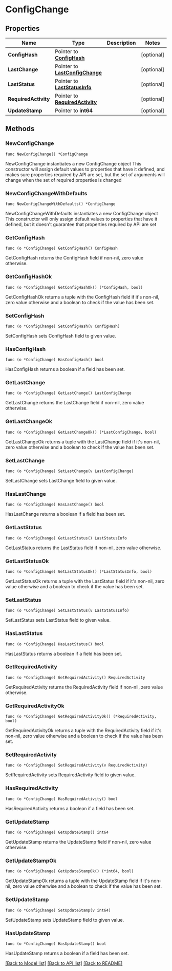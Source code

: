 # ConfigChange

## Properties

Name | Type | Description | Notes
------------ | ------------- | ------------- | -------------
**ConfigHash** | Pointer to [**ConfigHash**](ConfigHash.md) |  | [optional] 
**LastChange** | Pointer to [**LastConfigChange**](LastConfigChange.md) |  | [optional] 
**LastStatus** | Pointer to [**LastStatusInfo**](LastStatusInfo.md) |  | [optional] 
**RequiredActivity** | Pointer to [**RequiredActivity**](RequiredActivity.md) |  | [optional] 
**UpdateStamp** | Pointer to **int64** |  | [optional] 

## Methods

### NewConfigChange

`func NewConfigChange() *ConfigChange`

NewConfigChange instantiates a new ConfigChange object
This constructor will assign default values to properties that have it defined,
and makes sure properties required by API are set, but the set of arguments
will change when the set of required properties is changed

### NewConfigChangeWithDefaults

`func NewConfigChangeWithDefaults() *ConfigChange`

NewConfigChangeWithDefaults instantiates a new ConfigChange object
This constructor will only assign default values to properties that have it defined,
but it doesn't guarantee that properties required by API are set

### GetConfigHash

`func (o *ConfigChange) GetConfigHash() ConfigHash`

GetConfigHash returns the ConfigHash field if non-nil, zero value otherwise.

### GetConfigHashOk

`func (o *ConfigChange) GetConfigHashOk() (*ConfigHash, bool)`

GetConfigHashOk returns a tuple with the ConfigHash field if it's non-nil, zero value otherwise
and a boolean to check if the value has been set.

### SetConfigHash

`func (o *ConfigChange) SetConfigHash(v ConfigHash)`

SetConfigHash sets ConfigHash field to given value.

### HasConfigHash

`func (o *ConfigChange) HasConfigHash() bool`

HasConfigHash returns a boolean if a field has been set.

### GetLastChange

`func (o *ConfigChange) GetLastChange() LastConfigChange`

GetLastChange returns the LastChange field if non-nil, zero value otherwise.

### GetLastChangeOk

`func (o *ConfigChange) GetLastChangeOk() (*LastConfigChange, bool)`

GetLastChangeOk returns a tuple with the LastChange field if it's non-nil, zero value otherwise
and a boolean to check if the value has been set.

### SetLastChange

`func (o *ConfigChange) SetLastChange(v LastConfigChange)`

SetLastChange sets LastChange field to given value.

### HasLastChange

`func (o *ConfigChange) HasLastChange() bool`

HasLastChange returns a boolean if a field has been set.

### GetLastStatus

`func (o *ConfigChange) GetLastStatus() LastStatusInfo`

GetLastStatus returns the LastStatus field if non-nil, zero value otherwise.

### GetLastStatusOk

`func (o *ConfigChange) GetLastStatusOk() (*LastStatusInfo, bool)`

GetLastStatusOk returns a tuple with the LastStatus field if it's non-nil, zero value otherwise
and a boolean to check if the value has been set.

### SetLastStatus

`func (o *ConfigChange) SetLastStatus(v LastStatusInfo)`

SetLastStatus sets LastStatus field to given value.

### HasLastStatus

`func (o *ConfigChange) HasLastStatus() bool`

HasLastStatus returns a boolean if a field has been set.

### GetRequiredActivity

`func (o *ConfigChange) GetRequiredActivity() RequiredActivity`

GetRequiredActivity returns the RequiredActivity field if non-nil, zero value otherwise.

### GetRequiredActivityOk

`func (o *ConfigChange) GetRequiredActivityOk() (*RequiredActivity, bool)`

GetRequiredActivityOk returns a tuple with the RequiredActivity field if it's non-nil, zero value otherwise
and a boolean to check if the value has been set.

### SetRequiredActivity

`func (o *ConfigChange) SetRequiredActivity(v RequiredActivity)`

SetRequiredActivity sets RequiredActivity field to given value.

### HasRequiredActivity

`func (o *ConfigChange) HasRequiredActivity() bool`

HasRequiredActivity returns a boolean if a field has been set.

### GetUpdateStamp

`func (o *ConfigChange) GetUpdateStamp() int64`

GetUpdateStamp returns the UpdateStamp field if non-nil, zero value otherwise.

### GetUpdateStampOk

`func (o *ConfigChange) GetUpdateStampOk() (*int64, bool)`

GetUpdateStampOk returns a tuple with the UpdateStamp field if it's non-nil, zero value otherwise
and a boolean to check if the value has been set.

### SetUpdateStamp

`func (o *ConfigChange) SetUpdateStamp(v int64)`

SetUpdateStamp sets UpdateStamp field to given value.

### HasUpdateStamp

`func (o *ConfigChange) HasUpdateStamp() bool`

HasUpdateStamp returns a boolean if a field has been set.


[[Back to Model list]](../README.md#documentation-for-models) [[Back to API list]](../README.md#documentation-for-api-endpoints) [[Back to README]](../README.md)


